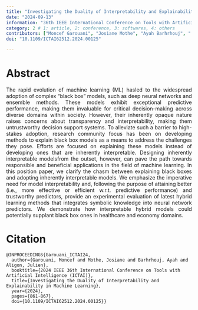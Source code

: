 ```yaml
---
title: "Investigating the Duality of Interpretability and Explainability in Machine Learning"
date: "2024-09-13"
information: "36th IEEE International Conference on Tools with Artificial Intelligence (ICTAI)"
category: 2 # 1: article, 2: conference, 3: softwares, 4: others
contributors: ["Moncef Garouani", "Josiane Mothe", "Ayah Barhrhouj", " Julien Aligon"]
doi: "10.1109/ICTAI62512.2024.00125"

---
```


# Abstract
<p style='text-align: justify;'>
The rapid evolution of machine learning (ML) hasled to the widespread adoption of complex “black box” models, such as deep neural networks and ensemble methods. These models exhibit exceptional predictive performance, making them invaluable for critical decision-making across diverse domains within society. However, their inherently opaque nature raises concerns about transparency and interpretability, making them untrustworthy decision support systems. To alleviate such a barrier to high-stakes adoption, research community focus has been on developing methods to explain black box models as a means to address the challenges they pose. Efforts are focused on explaining these models instead of developing ones that are inherently interpretable. Designing inherently interpretable modelsfrom the outset, however, can pave the path towards responsible and beneficial applications in the field of machine learning. In this position paper, we clarify the chasm between explaining black boxes and adopting inherently interpretable models. We emphasize the imperative need for model interpretability and, following the purpose of attaining better (i.e., more effective or efficient w.r.t. predictive performance) and trustworthy predictors, provide an experimental evaluation of latest hybrid learning methods that integrates symbolic knowledge into neural network predictors. We demonstrate how interpretable hybrid models could potentially supplant black box ones in healthcare and economy domains.

 
 
# Citation

```
@INPROCEEDINGS{Garouani_ICTAI24,
  author={Garouani, Moncef and Mothe, Josiane and Barhrhouj, Ayah and Aligon, Julien},
  booktitle={2024 IEEE 36th International Conference on Tools with Artificial Intelligence (ICTAI)}, 
  title={Investigating the Duality of Interpretability and Explainability in Machine Learning}, 
  year={2024},
  pages={861-867},
  doi={10.1109/ICTAI62512.2024.00125}}

```
